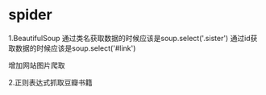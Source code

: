 # spider
1.BeautifulSoup 通过类名获取数据的时候应该是soup.select('.sister')
              通过id获取数据的时候应该是soup.select('#link')
              
 增加网站图片爬取
 
2.正则表达式抓取豆瓣书籍